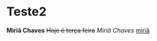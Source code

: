 # Teste2
**Miriã Chaves** 
~~Hoje é terça feira~~
*Miriã Chaves*
[miriã](https://www.youtube.com/watch?v=z4j9BhlmSSU)
